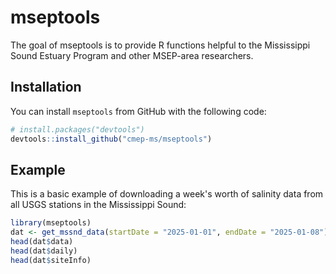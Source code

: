 
# mseptools

<!-- badges: start -->
<!-- badges: end -->

The goal of mseptools is to provide R functions helpful to the Mississippi Sound Estuary Program and other MSEP-area researchers.

## Installation

You can install `mseptools` from GitHub with the following code:

``` r
# install.packages("devtools")
devtools::install_github("cmep-ms/mseptools")
```

## Example

This is a basic example of downloading a week's worth of salinity data from all USGS stations in the Mississippi Sound:

``` r
library(mseptools)
dat <- get_mssnd_data(startDate = "2025-01-01", endDate = "2025-01-08")
head(dat$data)
head(dat$daily)
head(dat$siteInfo)
```

